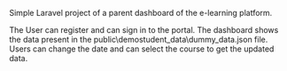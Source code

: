 Simple Laravel project of a parent dashboard of the e-learning platform.

The User can register and can sign in to the portal. The dashboard shows the data present in the public\demostudent_data\dummy_data.json file. Users can change the date and can select the course to get the updated data.
